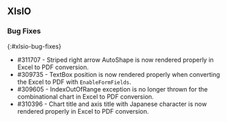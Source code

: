 ## XlsIO

### Bug Fixes
{:#xlsio-bug-fixes}

* \#311707 - Striped right arrow AutoShape is now rendered properly in Excel to PDF conversion.
* \#309735 - TextBox position is now rendered properly when converting the Excel to PDF with `EnableFormFields`.
* \#309605 - IndexOutOfRange exception is no longer thrown for the combinational chart in Excel to PDF conversion.
* \#310396 - Chart title and axis title with Japanese character is now rendered properly in Excel to PDF conversion.